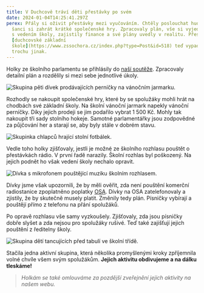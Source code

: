 ```yaml
---
title: V Duchcově tráví děti přestávky po svém
date: 2024-01-04T14:25:41.297Z
perex: Přály si oživit přestávky mezi vyučováním. Chtěly poslouchat hudbu a mít
  šanci si zahrát krátké společenské hry. Zpracovaly plán, vše si vyjednaly
  s vedením školy, zajistily finance a své plány uvedly v realitu. Přestávky na
  [duchcovské základní
  škole](https://www.zssochora.cz/index.php?type=Post&id=518) teď vypadají
  trochu jinak.
---
```

Holky ze školního parlamentu se přihlásily do [naší soutěže](https://deti.ochrance.cz/aktualne/zkusme_to_zmenit/). Zpracovaly detailní plán a rozdělily si mezi sebe jednotlivé úkoly.

![Skupina pěti dívek prodávajících perníčky na vánočním jarmarku.](img_1791.jpg)

Rozhodly se nakoupit společenské hry, které by se spolužáky mohli hrát na chodbách své základní školy. Na školní vánoční jarmark napekly vánoční perníčky. Díky jejich prodeji se jim podařilo vybrat 1 500 Kč. Mohly tak nakoupit tři sady stolního hokeje. Samotné parlamentářky jsou zodpovědné za půjčování her a starají se, aby byly stále v dobrém stavu.

![Skupinka chlapců hrající stolní fotbálek.](img_1904.jpg)

Vedle toho holky zjišťovaly, jestli je možné ze školního rozhlasu pouštět o přestávkách rádio. V první řadě narazily. Školní rozhlas byl poškozený. Na jejich podnět ho však vedení školy nechalo opravit.

![Dívka s mikrofonem pouštějící muziku školním rozhlasem. ](img_1903.jpg)

Dívky jsme však upozornili, že by měli ověřit, zda není pouštění komerční radiostanice zpoplatněno poplatky [OSA](https://www.osa.cz/). Dívky na OSA zatelefonovaly a zjistily, že by skutečně musely platit. Změnily tedy plán. Písničky vybírají a pouštějí přímo z telefonu na přání spolužáků.

Po opravě rozhlasu vše samy vyzkoušely. Zjišťovaly, zda jsou písničky dobře slyšet a zda nejsou pro spolužáky rušivé. Teď také zajišťují jejich pouštění z ředitelny školy. 

![Skupina dětí tancujících před tabulí ve školní třídě. ](img_1901.jpg)

Stačila jedna aktivní skupina, která několika promyšlenými kroky zpříjemnila volné chvíle všem svým spolužákům. **Jejich aktivitu obdivujeme a na dálku tleskáme!**

> *Holkám se také omlouváme za pozdější zveřejnění jejich aktivity na našem webu.*